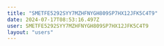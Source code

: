 ```yaml
---
title: "SMETFE5292SYY7MZHFNYGH809SP7HX12JFK5C4T9"
date: 2024-07-17T08:53:16.497Z
user: SMETFE5292SYY7MZHFNYGH809SP7HX12JFK5C4T9
layout: "users"
---
```

    